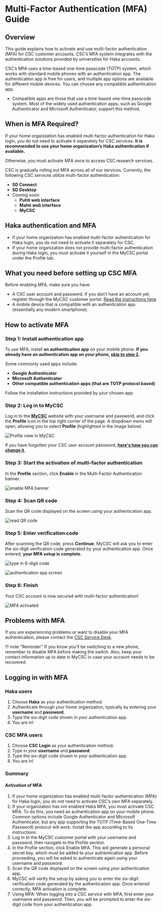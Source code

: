 # Multi-Factor Authentication (MFA) Guide

## Overview

This guide explains how to activate and use multi-factor authentication (MFA) for CSC customer accounts. CSC’s MFA system integrates with the authentication solutions provided by universities for Haka accounts.

CSC’s MFA uses a time-based one-time passcode (TOTP) system, which works with standard mobile phones with an authentication app. The authentication app is free for users, and multiple app options are available for different mobile devices. You can choose any compatible authentication app.

* Compatible apps are those that use a time-based one-time passcode system. Most of the widely used authentication apps, such as Google Authenticator and Microsoft Authenticator, support this method.

## When is MFA Required?

If your home organization has enabled multi-factor authentication for Haka login, you do not need to activate it separately for CSC services. **It is recommended to use your home organization’s Haka authentication if available.**

Otherwise, you must activate MFA once to access CSC research services.

CSC is gradually rolling out MFA across all of our services. Currently, the following CSC services utilize multi-factor authentication:

* **SD Connect**  
* **SD Desktop**  
* Coming soon:
    * **Puhti web interface**  
    * **Mahti web interface**  
    * **MyCSC**
  
## Haka authentication and MFA

* If your home organization has enabled multi-factor authentication for Haka login, you do not need to activate it separately for CSC.
* If your home organization does not provide multi-factor authentication during Haka login, you must activate it yourself in the MyCSC portal under the Profile tab.

## What you need before setting up CSC MFA

Before enabling MFA, make sure you have:

* A CSC user account and password. If you don’t have an account yet, register through the MyCSC customer portal. [Read the instructions here](how-to-create-new-user-account.md).
* A mobile device that is compatible with an authentication app (essentially any modern smartphone).

## How to activate MFA

### Step 1: Install authentication app

To use MFA, install **an authentication app** on your mobile phone. **If you already have an authentication app on your phone, [skip to step 2](#step-2-log-in-to-mycsc).**

Some commonly used apps include:

* **Google Authenticator**  
* **Microsoft Authenticator**  
* **Other compatible authentication apps (that are TOTP protocol based)**

Follow the installation instructions provided by your chosen app.

### Step 2: Log in to MyCSC

Log in to the [**MyCSC**](https://my.csc.fi/) website with your username and password, and click the **Profile** icon in the top right corner of the page. A dropdown menu will open, allowing you to select **Profile** (highlighted in the image below).

![Profile view in MyCSC](images/small/mfa-profile-banner.png 'Profile view banner')

If you have forgotten your CSC user account password, [**here's how you can change it**](../accounts/how-to-change-password.md).

### Step 3: Start the activation of multi-factor authentication

In the **Profile** section, click **Enable** in the Multi-Factor Authentication banner.

![enable MFA banner](images/small/mfa-enable-mfa-banner.png 'Multi-factor authentication banner')

### Step 4: Scan QR code

Scan the QR code displayed on the screen using your authentication app.

![read QR code](images/small/mfa-scan-qr-code.png 'Read the QR.code')

### Step 5: Enter verification code

After scanning the QR code, press **Continue**. MyCSC will ask you to enter the six-digit verification code generated by your authentication app. Once entered, **your MFA setup is complete.**

![type in 6-digit code](images/small/mfa-enter-verification-code.png 'Type in 6-digit code')

![authentication app screen](images/small/haka-one-time-code.jpeg 'The 6-digit code on your phone')

### Step 6: Finish

Your CSC account is now secured with multi-factor authentication!

![MFA activated](images/small/mfa-enabled.png 'Your account is now secured with Multi-factor authentication')

## Problems with MFA

If you are experiencing problems or want to disable your MFA authentication, please contact the [CSC Service Desk](../support/contact.md).

!!! note "Reminder"
    If you know you'll be switching to a new phone, remember to disable
    MFA before making the switch. Also, keep your contact information up to date
    in MyCSC in case your account needs to be recovered.

## Logging in with MFA

### Haka users  

1. Choose **Haka** as your authentication method.  
2. Authenticate through your home organization, typically by entering your **username** and **password**.  
3. Type the six-digit code shown in your authentication app.  
4. You are in!

### CSC MFA users

1. Choose **CSC Login** as your authentication method.  
2. Type in your **username** and **password**.  
3. Type the six-digit code shown in your authentication app.  
4. You are in!

### Summary

#### Activation of MFA

1. If your home organization has enabled multi-factor authentication (MFA) for Haka login, you do not need to activate CSC’s own MFA separately.
2. If your organization has not enabled Haka MFA, you must activate CSC MFA. To do this, you need an authentication app on your mobile phone. Common options include Google Authenticator and Microsoft Authenticator, but any app supporting the TOTP (Time-Based One-Time Password) protocol will work. Install the app according to its instructions.
3. Log in to the MyCSC customer portal with your username and password, then navigate to the Profile section.
4. In the Profile section, click Enable MFA. This will generate a personal secret key, which must be added to your authentication app. Before proceeding, you will be asked to authenticate again using your username and password.
5. Scan the QR code displayed on the screen using your authentication app.
6. MyCSC will verify the setup by asking you to enter the six-digit verification code generated by the authentication app. Once entered correctly, MFA activation is complete.
7. Using MFA: When logging into a CSC service with MFA, first enter your username and password. Then, you will be prompted to enter the six-digit code from your authentication app.
